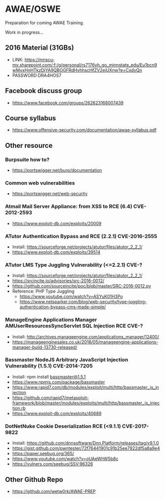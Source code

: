 # AWAE/OSWE

Preparation for coming AWAE Training. 

Work in progress...

## 2016 Material (31GBs)
- LINK: https://mnscu-my.sharepoint.com/:f:/g/personal/rs7176yh_go_minnstate_edu/Eu1bcn9wMvxHnHTkzDjYA9QBOGFRdHvhhscHfZV2ejUXnw?e=CxdyQn
- PASSWORD:DRA4HOS7

## Facebook discuss group
- https://www.facebook.com/groups/262623168007439

## Course syllabus
- https://www.offensive-security.com/documentation/awae-syllabus.pdf

## Other resource

### Burpsuite how to?
- https://portswigger.net/burp/documentation

### Common web vulnerabilities
- https://portswigger.net/web-security

### Atmail Mail Server Appliance: from XSS to RCE (6.4) CVE-2012-2593
- https://www.exploit-db.com/exploits/20009

### ATutor Authentication Bypass and RCE (2.2.1) CVE-2016-2555
- Install: https://sourceforge.net/projects/atutor/files/atutor_2_2_1/
- https://www.exploit-db.com/exploits/39514

### ATutor LMS Type Juggling Vulnerability (<=2.2.1) CVE-?
- Install: https://sourceforge.net/projects/atutor/files/atutor_2_2_1/
- https://srcincite.io/advisories/src-2016-0012/
- https://github.com/sourceincite/poc/blob/master/SRC-2016-0012.py
- Reference: PHP Type Juggling
  - https://www.youtube.com/watch?v=ASYuK01H3Po
  - https://www.netsparker.com/blog/web-security/type-juggling-authentication-bypass-cms-made-simple/

### ManageEngine Applications Manager AMUserResourcesSyncServlet SQL Injection RCE CVE-?
- Install: http://archives.manageengine.com/applications_manager/12400/
- https://manageenginesales.co.uk/2018/05/manageengine-applications-manager-build-13730-released/

### Bassmaster NodeJS Arbitrary JavaScript Injection Vulnerability (1.5.1) CVE-2014-7205
- Install: npm install bassmaster@1.5.1
- https://www.npmjs.com/package/bassmaster
- https://www.rapid7.com/db/modules/exploit/multi/http/bassmaster_js_injection
- https://github.com/rapid7/metasploit-framework/blob/master/modules/exploits/multi/http/bassmaster_js_injection.rb
- https://www.exploit-db.com/exploits/40689

### DotNetNuke Cookie Deserialization RCE (<9.1.1) CVE-2017-9822
- Install: https://github.com/dnnsoftware/Dnn.Platform/releases/tag/v9.1.0
- https://gist.github.com/pwntester/72f76441901c91b25ee7922df5a8a9e4
- https://paper.seebug.org/365/
- https://www.youtube.com/watch?v=oUAeWhW5b8c
- https://vulners.com/seebug/SSV:96326

## Other Github Repo
- https://github.com/wetw0rk/AWAE-PREP
